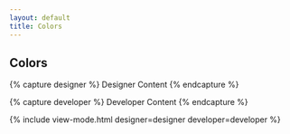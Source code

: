```yaml
---
layout: default
title: Colors
---
```

## Colors

{% capture designer %}
	Designer Content
{% endcapture %}

{% capture developer %}
	Developer Content
{% endcapture %}

{% include view-mode.html
	designer=designer
	developer=developer
%}